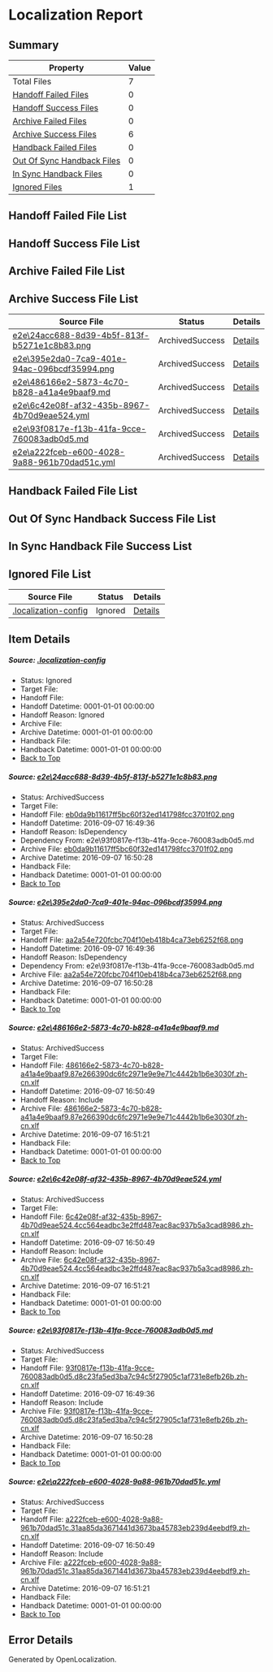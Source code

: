 # <a name='report-top'></a> Localization Report

## Summary
 Property | Value 
 -------- | ----- 
 Total Files | 7
[ Handoff Failed Files ](#handoff-failed-list)| 0
[ Handoff Success Files ](#handoff-success-list)| 0
[ Archive Failed Files ](#archive-failed-list)| 0
[ Archive Success Files ](#archive-success-list)| 6
[ Handback Failed Files ](#handback-failed-list)| 0
[ Out Of Sync Handback Files ](#outofsync-handback-success-list)| 0
[ In Sync Handback Files ](#insync-handback-success-list)| 0
[ Ignored Files ](#ignored-list)| 1

## <a name='handoff-failed-list'></a> Handoff Failed File List

## <a name='handoff-success-list'></a> Handoff Success File List

## <a name='archive-failed-list'></a> Archive Failed File List

## <a name='archive-success-list'></a> Archive Success File List
 Source File | Status | Details 
 ----------- | ------ | ------- 
 [e2e\24acc688-8d39-4b5f-813f-b5271e1c8b83.png](https://github.com/OpenLocalizationTestOrg/ol-test0/blob/b63290bc3a29591dd20491c35bda36d17e70e4f4/e2e/24acc688-8d39-4b5f-813f-b5271e1c8b83.png) | ArchivedSuccess | [Details](#eb0da9b11617ff5bc60f32ed141798fcc3701f021)
 [e2e\395e2da0-7ca9-401e-94ac-096bcdf35994.png](https://github.com/OpenLocalizationTestOrg/ol-test0/blob/b63290bc3a29591dd20491c35bda36d17e70e4f4/e2e/395e2da0-7ca9-401e-94ac-096bcdf35994.png) | ArchivedSuccess | [Details](#aa2a54e720fcbc704f10eb418b4ca73eb6252f682)
 [e2e\486166e2-5873-4c70-b828-a41a4e9baaf9.md](https://github.com/OpenLocalizationTestOrg/ol-test0/blob/f68be10edd02ba2f1500ec73ed87ac42f31d9096/e2e/486166e2-5873-4c70-b828-a41a4e9baaf9.md) | ArchivedSuccess | [Details](#3f6ff24f72acd2b9b053c2f9de948812f7a3b53e3)
 [e2e\6c42e08f-af32-435b-8967-4b70d9eae524.yml](https://github.com/OpenLocalizationTestOrg/ol-test0/blob/f68be10edd02ba2f1500ec73ed87ac42f31d9096/e2e/6c42e08f-af32-435b-8967-4b70d9eae524.yml) | ArchivedSuccess | [Details](#3e1b4e68490a3cc4f983dfb69d883dc89f15e0ca4)
 [e2e\93f0817e-f13b-41fa-9cce-760083adb0d5.md](https://github.com/OpenLocalizationTestOrg/ol-test0/blob/b63290bc3a29591dd20491c35bda36d17e70e4f4/e2e/93f0817e-f13b-41fa-9cce-760083adb0d5.md) | ArchivedSuccess | [Details](#1066eab29027e895ac442851874162ae6f209eb45)
 [e2e\a222fceb-e600-4028-9a88-961b70dad51c.yml](https://github.com/OpenLocalizationTestOrg/ol-test0/blob/f68be10edd02ba2f1500ec73ed87ac42f31d9096/e2e/a222fceb-e600-4028-9a88-961b70dad51c.yml) | ArchivedSuccess | [Details](#23dec6ca3ecde77448210745c94e55a5767c24396)

## <a name='handback-failed-list'></a> Handback Failed File List

## <a name='outofsync-handback-success-list'></a> Out Of Sync Handback Success File List

## <a name='insync-handback-success-list'></a> In Sync Handback File Success List

## <a name='ignored-list'></a> Ignored File List
 Source File | Status | Details 
 ----------- | ------ | ------- 
 [.localization-config](https://github.com/OpenLocalizationTestOrg/ol-test0/blob/f68be10edd02ba2f1500ec73ed87ac42f31d9096/.localization-config) | Ignored | [Details](#3d4f252ac210baf56311d7e97dcc2db10974dbd20)

## Item Details
##### <a name='3d4f252ac210baf56311d7e97dcc2db10974dbd20'></a> Source: [.localization-config](https://github.com/OpenLocalizationTestOrg/ol-test0/blob/f68be10edd02ba2f1500ec73ed87ac42f31d9096/.localization-config)
* Status: Ignored
* Target File: 
* Handoff File: 
* Handoff Datetime: 0001-01-01 00:00:00
* Handoff Reason: Ignored
* Archive File: 
* Archive Datetime: 0001-01-01 00:00:00
* Handback File: 
* Handback Datetime: 0001-01-01 00:00:00
* [Back to Top](#report-top)

##### <a name='eb0da9b11617ff5bc60f32ed141798fcc3701f021'></a> Source: [e2e\24acc688-8d39-4b5f-813f-b5271e1c8b83.png](https://github.com/OpenLocalizationTestOrg/ol-test0/blob/b63290bc3a29591dd20491c35bda36d17e70e4f4/e2e/24acc688-8d39-4b5f-813f-b5271e1c8b83.png)
* Status: ArchivedSuccess
* Target File: 
* Handoff File: [eb0da9b11617ff5bc60f32ed141798fcc3701f02.png](https://github.com/OpenLocalizationTestOrg/ol-test0-handoff/blob/456960e9dee5e3bf856ef00fd7cf07333a42c475/ol-handoff/OpenLocalizationTestOrg/ol-test0-zhcn/ci/ht/eb0da9b11617ff5bc60f32ed141798fcc3701f02.png)
* Handoff Datetime: 2016-09-07 16:49:36
* Handoff Reason: IsDependency
* Dependency From: e2e\93f0817e-f13b-41fa-9cce-760083adb0d5.md
* Archive File: [eb0da9b11617ff5bc60f32ed141798fcc3701f02.png](https://github.com/OpenLocalizationTestOrg/ol-test0-handoff/blob/9fa0a17244d37d33233a167f76edb671a809e2df/ol-archive/OpenLocalizationTestOrg/ol-test0-zhcn/ci/ht/eb0da9b11617ff5bc60f32ed141798fcc3701f02.png)
* Archive Datetime: 2016-09-07 16:50:28
* Handback File: 
* Handback Datetime: 0001-01-01 00:00:00
* [Back to Top](#report-top)

##### <a name='aa2a54e720fcbc704f10eb418b4ca73eb6252f682'></a> Source: [e2e\395e2da0-7ca9-401e-94ac-096bcdf35994.png](https://github.com/OpenLocalizationTestOrg/ol-test0/blob/b63290bc3a29591dd20491c35bda36d17e70e4f4/e2e/395e2da0-7ca9-401e-94ac-096bcdf35994.png)
* Status: ArchivedSuccess
* Target File: 
* Handoff File: [aa2a54e720fcbc704f10eb418b4ca73eb6252f68.png](https://github.com/OpenLocalizationTestOrg/ol-test0-handoff/blob/456960e9dee5e3bf856ef00fd7cf07333a42c475/ol-handoff/OpenLocalizationTestOrg/ol-test0-zhcn/ci/ht/aa2a54e720fcbc704f10eb418b4ca73eb6252f68.png)
* Handoff Datetime: 2016-09-07 16:49:36
* Handoff Reason: IsDependency
* Dependency From: e2e\93f0817e-f13b-41fa-9cce-760083adb0d5.md
* Archive File: [aa2a54e720fcbc704f10eb418b4ca73eb6252f68.png](https://github.com/OpenLocalizationTestOrg/ol-test0-handoff/blob/9fa0a17244d37d33233a167f76edb671a809e2df/ol-archive/OpenLocalizationTestOrg/ol-test0-zhcn/ci/ht/aa2a54e720fcbc704f10eb418b4ca73eb6252f68.png)
* Archive Datetime: 2016-09-07 16:50:28
* Handback File: 
* Handback Datetime: 0001-01-01 00:00:00
* [Back to Top](#report-top)

##### <a name='3f6ff24f72acd2b9b053c2f9de948812f7a3b53e3'></a> Source: [e2e\486166e2-5873-4c70-b828-a41a4e9baaf9.md](https://github.com/OpenLocalizationTestOrg/ol-test0/blob/f68be10edd02ba2f1500ec73ed87ac42f31d9096/e2e/486166e2-5873-4c70-b828-a41a4e9baaf9.md)
* Status: ArchivedSuccess
* Target File: 
* Handoff File: [486166e2-5873-4c70-b828-a41a4e9baaf9.87e266390dc6fc2971e9e9e71c4442b1b6e3030f.zh-cn.xlf](https://github.com/OpenLocalizationTestOrg/ol-test0-handoff/blob/c3003f8edf55f56bdc2e5c57c09719e751c292d3/ol-handoff/OpenLocalizationTestOrg/ol-test0-zhcn/ci/ht/486166e2-5873-4c70-b828-a41a4e9baaf9.87e266390dc6fc2971e9e9e71c4442b1b6e3030f.zh-cn.xlf)
* Handoff Datetime: 2016-09-07 16:50:49
* Handoff Reason: Include
* Archive File: [486166e2-5873-4c70-b828-a41a4e9baaf9.87e266390dc6fc2971e9e9e71c4442b1b6e3030f.zh-cn.xlf](https://github.com/OpenLocalizationTestOrg/ol-test0-handoff/blob/e3b4d72a024e8bcb1721aae06e5515dbf003af6b/ol-archive/OpenLocalizationTestOrg/ol-test0-zhcn/ci/ht/486166e2-5873-4c70-b828-a41a4e9baaf9.87e266390dc6fc2971e9e9e71c4442b1b6e3030f.zh-cn.xlf)
* Archive Datetime: 2016-09-07 16:51:21
* Handback File: 
* Handback Datetime: 0001-01-01 00:00:00
* [Back to Top](#report-top)

##### <a name='3e1b4e68490a3cc4f983dfb69d883dc89f15e0ca4'></a> Source: [e2e\6c42e08f-af32-435b-8967-4b70d9eae524.yml](https://github.com/OpenLocalizationTestOrg/ol-test0/blob/f68be10edd02ba2f1500ec73ed87ac42f31d9096/e2e/6c42e08f-af32-435b-8967-4b70d9eae524.yml)
* Status: ArchivedSuccess
* Target File: 
* Handoff File: [6c42e08f-af32-435b-8967-4b70d9eae524.4cc564eadbc3e2ffd487eac8ac937b5a3cad8986.zh-cn.xlf](https://github.com/OpenLocalizationTestOrg/ol-test0-handoff/blob/c3003f8edf55f56bdc2e5c57c09719e751c292d3/ol-handoff/OpenLocalizationTestOrg/ol-test0-zhcn/ci/ht/6c42e08f-af32-435b-8967-4b70d9eae524.4cc564eadbc3e2ffd487eac8ac937b5a3cad8986.zh-cn.xlf)
* Handoff Datetime: 2016-09-07 16:50:49
* Handoff Reason: Include
* Archive File: [6c42e08f-af32-435b-8967-4b70d9eae524.4cc564eadbc3e2ffd487eac8ac937b5a3cad8986.zh-cn.xlf](https://github.com/OpenLocalizationTestOrg/ol-test0-handoff/blob/e3b4d72a024e8bcb1721aae06e5515dbf003af6b/ol-archive/OpenLocalizationTestOrg/ol-test0-zhcn/ci/ht/6c42e08f-af32-435b-8967-4b70d9eae524.4cc564eadbc3e2ffd487eac8ac937b5a3cad8986.zh-cn.xlf)
* Archive Datetime: 2016-09-07 16:51:21
* Handback File: 
* Handback Datetime: 0001-01-01 00:00:00
* [Back to Top](#report-top)

##### <a name='1066eab29027e895ac442851874162ae6f209eb45'></a> Source: [e2e\93f0817e-f13b-41fa-9cce-760083adb0d5.md](https://github.com/OpenLocalizationTestOrg/ol-test0/blob/b63290bc3a29591dd20491c35bda36d17e70e4f4/e2e/93f0817e-f13b-41fa-9cce-760083adb0d5.md)
* Status: ArchivedSuccess
* Target File: 
* Handoff File: [93f0817e-f13b-41fa-9cce-760083adb0d5.d8c23fa5ed3ba7c94c5f27905c1af731e8efb26b.zh-cn.xlf](https://github.com/OpenLocalizationTestOrg/ol-test0-handoff/blob/456960e9dee5e3bf856ef00fd7cf07333a42c475/ol-handoff/OpenLocalizationTestOrg/ol-test0-zhcn/ci/ht/93f0817e-f13b-41fa-9cce-760083adb0d5.d8c23fa5ed3ba7c94c5f27905c1af731e8efb26b.zh-cn.xlf)
* Handoff Datetime: 2016-09-07 16:49:36
* Handoff Reason: Include
* Archive File: [93f0817e-f13b-41fa-9cce-760083adb0d5.d8c23fa5ed3ba7c94c5f27905c1af731e8efb26b.zh-cn.xlf](https://github.com/OpenLocalizationTestOrg/ol-test0-handoff/blob/9fa0a17244d37d33233a167f76edb671a809e2df/ol-archive/OpenLocalizationTestOrg/ol-test0-zhcn/ci/ht/93f0817e-f13b-41fa-9cce-760083adb0d5.d8c23fa5ed3ba7c94c5f27905c1af731e8efb26b.zh-cn.xlf)
* Archive Datetime: 2016-09-07 16:50:28
* Handback File: 
* Handback Datetime: 0001-01-01 00:00:00
* [Back to Top](#report-top)

##### <a name='23dec6ca3ecde77448210745c94e55a5767c24396'></a> Source: [e2e\a222fceb-e600-4028-9a88-961b70dad51c.yml](https://github.com/OpenLocalizationTestOrg/ol-test0/blob/f68be10edd02ba2f1500ec73ed87ac42f31d9096/e2e/a222fceb-e600-4028-9a88-961b70dad51c.yml)
* Status: ArchivedSuccess
* Target File: 
* Handoff File: [a222fceb-e600-4028-9a88-961b70dad51c.31aa85da3671441d3673ba45783eb239d4eebdf9.zh-cn.xlf](https://github.com/OpenLocalizationTestOrg/ol-test0-handoff/blob/c3003f8edf55f56bdc2e5c57c09719e751c292d3/ol-handoff/OpenLocalizationTestOrg/ol-test0-zhcn/ci/ht/a222fceb-e600-4028-9a88-961b70dad51c.31aa85da3671441d3673ba45783eb239d4eebdf9.zh-cn.xlf)
* Handoff Datetime: 2016-09-07 16:50:49
* Handoff Reason: Include
* Archive File: [a222fceb-e600-4028-9a88-961b70dad51c.31aa85da3671441d3673ba45783eb239d4eebdf9.zh-cn.xlf](https://github.com/OpenLocalizationTestOrg/ol-test0-handoff/blob/e3b4d72a024e8bcb1721aae06e5515dbf003af6b/ol-archive/OpenLocalizationTestOrg/ol-test0-zhcn/ci/ht/a222fceb-e600-4028-9a88-961b70dad51c.31aa85da3671441d3673ba45783eb239d4eebdf9.zh-cn.xlf)
* Archive Datetime: 2016-09-07 16:51:21
* Handback File: 
* Handback Datetime: 0001-01-01 00:00:00
* [Back to Top](#report-top)


## Error Details

Generated by OpenLocalization.
